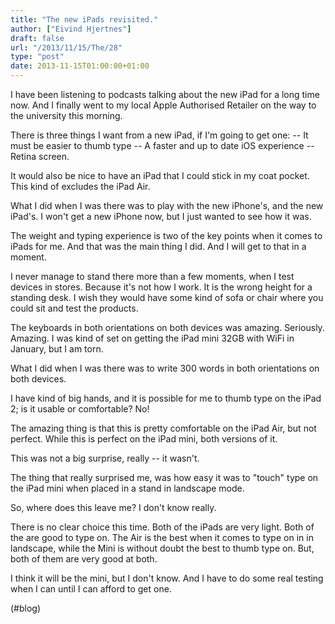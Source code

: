 ```yaml
---
title: "The new iPads revisited."
author: ["Eivind Hjertnes"]
draft: false
url: "/2013/11/15/The/28"
type: "post"
date: 2013-11-15T01:00:00+01:00
---
```


I have been listening to podcasts talking about the new iPad for a long
time now. And I finally went to my local Apple Authorised Retailer on
the way to the university this morning.

There is three things I want from a new iPad, if I'm going to get one:
-- It must be easier to thumb type -- A faster and up to date iOS
experience -- Retina screen.

It would also be nice to have an iPad that I could stick in my coat
pocket. This kind of excludes the iPad Air.

What I did when I was there was to play with the new iPhone's, and the
new iPad's. I won't get a new iPhone now, but I just wanted to see how
it was.

The weight and typing experience is two of the key points when it comes
to iPads for me. And that was the main thing I did. And I will get to
that in a moment.

I never manage to stand there more than a few moments, when I test
devices in stores. Because it's not how I work. It is the wrong height
for a standing desk. I wish they would have some kind of sofa or chair
where you could sit and test the products.

The keyboards in both orientations on both devices was amazing.
Seriously. Amazing. I was kind of set on getting the iPad mini 32GB with
WiFi in January, but I am torn.

What I did when I was there was to write 300 words in both orientations
on both devices.

I have kind of big hands, and it is possible for me to thumb type on the
iPad 2; is it usable or comfortable? No!

The amazing thing is that this is pretty comfortable on the iPad Air,
but not perfect. While this is perfect on the iPad mini, both versions
of it.

This was not a big surprise, really -- it wasn't.

The thing that really surprised me, was how easy it was to "touch" type
on the iPad mini when placed in a stand in landscape mode.

So, where does this leave me? I don't know really.

There is no clear choice this time. Both of the iPads are very light.
Both of the are good to type on. The Air is the best when it comes to
type on in in landscape, while the Mini is without doubt the best to
thumb type on. But, both of them are very good at both.

I think it will be the mini, but I don't know. And I have to do some
real testing when I can until I can afford to get one.

(#blog)
